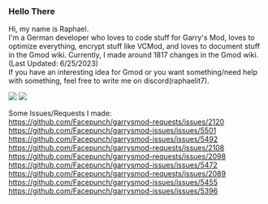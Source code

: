 ### Hello There

Hi, my name is Raphael.  
I'm a German developer who loves to code stuff for Garry's Mod, loves to optimize everything, encrypt stuff like VCMod, and loves to document stuff in the Gmod wiki. 
Currently, I made around 1817 changes in the Gmod wiki. (Last Updated: 6/25/2023)  
If you have an interesting idea for Gmod or you want something/need help with something, feel free to write me on discord(raphaelit7).

![](https://github-readme-stats.vercel.app/api/top-langs/?username=RaphaelIT7&layout=compact&theme=transparent&hide_border=true)
![](https://komarev.com/ghpvc/?username=RaphaelIT7)

Some Issues/Requests I made:  
https://github.com/Facepunch/garrysmod-requests/issues/2120
https://github.com/Facepunch/garrysmod-issues/issues/5501
https://github.com/Facepunch/garrysmod-issues/issues/5492
https://github.com/Facepunch/garrysmod-requests/issues/2108
https://github.com/Facepunch/garrysmod-requests/issues/2098
https://github.com/Facepunch/garrysmod-issues/issues/5472
https://github.com/Facepunch/garrysmod-requests/issues/2089
https://github.com/Facepunch/garrysmod-issues/issues/5455
https://github.com/Facepunch/garrysmod-issues/issues/5396

